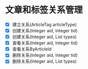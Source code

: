 # 文章和标签关系管理
- [x] 建立关系(ArticleTag articleType)
- [x] 创建关系(Integer aid, Integer tid)
- [x] 创建关系(Integer aid, List<Tag> types)
- [x] 查看关系(Integer aid, Integer tid)
- [x] 查看关系ByArticleId
- [x] 删除关系(Integer aid, Integer tid)
- [x] 删除关系(Integer aid, List<Tag> types)